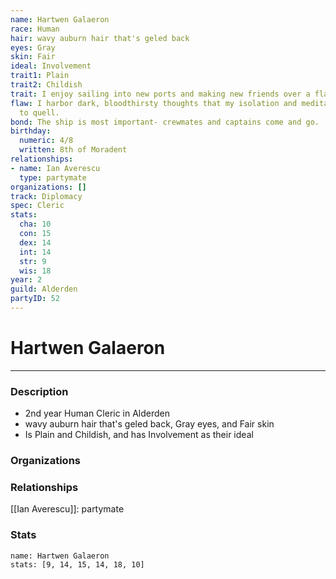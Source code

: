 ```yaml
---
name: Hartwen Galaeron
race: Human
hair: wavy auburn hair that's geled back
eyes: Gray
skin: Fair
ideal: Involvement
trait1: Plain
trait2: Childish
trait: I enjoy sailing into new ports and making new friends over a flagon of ale.
flaw: I harbor dark, bloodthirsty thoughts that my isolation and meditation failed
  to quell.
bond: The ship is most important- crewmates and captains come and go.
birthday:
  numeric: 4/8
  written: 8th of Moradent
relationships:
- name: Ian Averescu
  type: partymate
organizations: []
track: Diplomacy
spec: Cleric
stats:
  cha: 10
  con: 15
  dex: 14
  int: 14
  str: 9
  wis: 18
year: 2
guild: Alderden
partyID: 52
---
```

# Hartwen Galaeron
---
### Description
- 2nd year Human Cleric in Alderden
- wavy auburn hair that's geled back, Gray eyes, and Fair skin
- Is Plain and Childish, and has Involvement as their ideal

### Organizations
### Relationships
[[Ian Averescu]]: partymate
### Stats
```statblock
name: Hartwen Galaeron
stats: [9, 14, 15, 14, 18, 10]
```